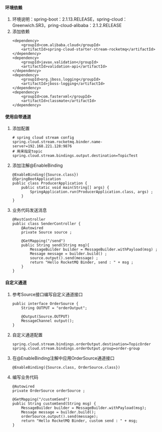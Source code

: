 #### 环境依赖
1. 环境说明：spring-boot：2.1.13.RELEASE，spring-cloud：Greenwich.SR3，pring-cloud-alibaba：2.1.2.RELEASE
2. 添加依赖
    ```text
    <dependency>
        <groupId>com.alibaba.cloud</groupId>
        <artifactId>spring-cloud-starter-stream-rocketmq</artifactId>
    </dependency>
    <dependency>
        <groupId>javax.validation</groupId>
        <artifactId>validation-api</artifactId>
    </dependency>
    <dependency>
        <groupId>org.jboss.logging</groupId>
        <artifactId>jboss-logging</artifactId>
    </dependency>
    <dependency>
        <groupId>com.fasterxml</groupId>
        <artifactId>classmate</artifactId>
    </dependency>
    ```
####  使用自带通道
1. 添加配置
    ```text
    # spring cloud stream config
    spring.cloud.stream.rocketmq.binder.name-server=192.168.221.128:9876
    # 用来指定topic
    spring.cloud.stream.bindings.output.destination=TopicTest
    ```
2. 添加注解@EnableBinding
    ```text
    @EnableBinding({Source.class})
    @SpringBootApplication
    public class ProducerApplication {
        public static void main(String[] args) {
            SpringApplication.run(ProducerApplication.class, args) ;
        }
    }
    ```
3. 业务代码发送消息
    ```text
    @RestController
    public class SenderController {
        @Autowired
        private Source source ;
    
        @GetMapping("/send")
        public String send(String msg){
            MessageBuilder builder = MessageBuilder.withPayload(msg) ;
            Message message = builder.build() ;
            source.output().send(message) ;
            return "Hello RocketMQ Binder, send : " + msg ;
        }
    }
    ```
#### 自定义通道
1. 参考Source接口编写自定义通道接口
    ```text
    public interface OrderSource {
        String OUTPUT = "orderOutput";
    
        @Output(Source.OUTPUT)
        MessageChannel output();
    }
    ```
2. 自定义通道配置
    ```text
    spring.cloud.stream.bindings.orderOutput.destination=TopicOrder
    spring.cloud.stream.bindings.orderOutput.group=order-group
    ```
3. 在@EnableBinding注解中应用OrderSource通道接口
    ```text
    @EnableBinding({Source.class, OrderSource.class})
    ```
4. 编写业务代码
    ```text
    @Autowired
    private OrderSource orderSource ;
    
    @GetMapping("/customSend")
    public String customSend(String msg) {
        MessageBuilder builder = MessageBuilder.withPayload(msg);
        Message message = builder.build();
        orderSource.output().send(message);
        return "Hello RocketMQ Binder, custom send : " + msg;
    }
    ```